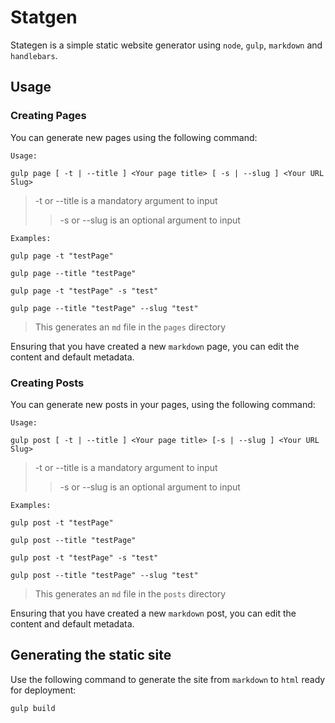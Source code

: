 # Statgen 

Stategen is a simple static website generator using `node`, `gulp`, `markdown` and `handlebars`. 

## Usage

### Creating Pages

You can generate new pages using the following command:

```
Usage:

gulp page [ -t | --title ] <Your page title> [ -s | --slug ] <Your URL Slug>
```
> -t or --title is a mandatory argument to input
>> -s or --slug is an optional argument to input

```
Examples:

gulp page -t "testPage"

gulp page --title "testPage"

gulp page -t "testPage" -s "test"

gulp page --title "testPage" --slug "test"
```

> This generates an `md` file in the `pages` directory

Ensuring that you have created a new `markdown` page, you can edit the content and default metadata.

### Creating Posts

You can generate new posts in your pages, using the following command:

```
Usage:

gulp post [ -t | --title ] <Your page title> [-s | --slug ] <Your URL Slug>
```

> -t or --title is a mandatory argument to input
>> -s or --slug is an optional argument to input

```
Examples:

gulp post -t "testPage"

gulp post --title "testPage"

gulp post -t "testPage" -s "test"

gulp post --title "testPage" --slug "test"
```
> This generates an `md` file in the `posts` directory

Ensuring that you have created a new `markdown` post, you can edit the content and default metadata.

## Generating the static site

Use the following command to generate the site from `markdown` to `html` ready for deployment:

```
gulp build
```
